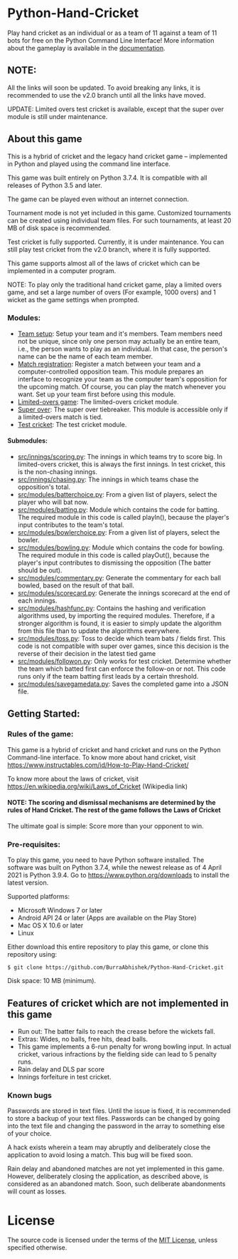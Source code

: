 # Python-Hand-Cricket
Play hand cricket as an individual or as a team of 11 against a team of 11 bots for free on the Python Command Line Interface! More information about the gameplay is available in the [documentation](https://github.com/BurraAbhishek/Python-Hand-Cricket/blob/main/docs/Hand%20Cricket%20Python%20App%20Documentation.pdf).

## NOTE:

All the links will soon be updated. To avoid breaking any links, it is recommended to use the v2.0 branch until all the links have moved.

UPDATE: Limited overs test cricket is available, except that the super over module is still under maintenance.

## About this game

This is a hybrid of cricket and the legacy hand cricket game – implemented in Python and played using the command line interface.

This game was built entirely on Python 3.7.4. It is compatible with all releases of Python 3.5 and later.

The game can be played even without an internet connection.

Tournament mode is not yet included in this game. Customized tournaments can be created using individual team files. For such tournaments, at least 20 MB of disk space is recommended.

Test cricket is fully supported. Currently, it is under maintenance. You can still play test cricket from the v2.0 branch, where it is fully supported.

This game supports almost all of the laws of cricket which can be implemented in a computer program.

NOTE: To play only the traditional hand cricket game, play a limited overs game, and set a large number of overs (For example, 1000 overs) and 1 wicket as the game settings when prompted.

### Modules:
- [Team setup](https://github.com/BurraAbhishek/Python-Hand-Cricket/blob/main/src/setupateam.py): Setup your team and it's members. Team members need not be unique, since only one person may actually be an entire team, i.e., the person wants to play as an individual. In that case, the person's name can be the name of each team member.
- [Match registration](https://github.com/BurraAbhishek/Python-Hand-Cricket/blob/main/src/registerformatch.py): Register a match between your team and a computer-controlled opposition team. This module prepares an interface to recognize your team as the computer team's opposition for the upcoming match. Of course, you can play the match whenever you want. Set up your team first before using this module.
- [Limited-overs game](https://github.com/BurraAbhishek/Python-Hand-Cricket/blob/main/src/handcricketgame.py): The limited-overs cricket module. 
- [Super over](https://github.com/BurraAbhishek/Python-Hand-Cricket/blob/main/handcricketgamesuperover.py): The super over tiebreaker. This module is accessible only if a limited-overs match is tied.
- [Test cricket](https://github.com/BurraAbhishek/Python-Hand-Cricket/blob/main/handcricketgametestcricket.py): The test cricket module. 
#### Submodules:
- [src/innings/scoring.py](https://github.com/BurraAbhishek/Python-Hand-Cricket/blob/main/src/innings/scoring.py): The innings in which teams try to score big. In limited-overs cricket, this is always the first innings. In test cricket, this is the non-chasing innings.
- [src/innings/chasing.py](https://github.com/BurraAbhishek/Python-Hand-Cricket/blob/main/src/innings/chasing.py): The innings in which teams chase the opposition's total.
- [src/modules/batterchoice.py](https://github.com/BurraAbhishek/Python-Hand-Cricket/blob/main/src/modules/batterchoice.py): From a given list of players, select the player who will bat now.
- [src/modules/batting.py](https://github.com/BurraAbhishek/Python-Hand-Cricket/blob/main/src/modules/batting.py): Module which contains the code for batting. The required module in this code is called playIn(), because the player's input contributes to the team's total.
- [src/modules/bowlerchoice.py](https://github.com/BurraAbhishek/Python-Hand-Cricket/blob/main/src/modules/bowlerchoice.py): From a given list of players, select the bowler.
- [src/modules/bowling.py](https://github.com/BurraAbhishek/Python-Hand-Cricket/blob/main/src/modules/bowling.py): Module which contains the code for bowling. The required module in this code is called playOut(), because the player's input contributes to dismissing the opposition (The batter should be out).
- [src/modules/commentary.py](https://github.com/BurraAbhishek/Python-Hand-Cricket/blob/main/src/modules/commentary.py): Generate the commentary for each ball bowled, based on the result of that ball.
- [src/modules/scorecard.py](https://github.com/BurraAbhishek/Python-Hand-Cricket/blob/main/src/modules/scorecard.py): Generate the innings scorecard at the end of each innings.
- [src/modules/hashfunc.py](https://github.com/BurraAbhishek/Python-Hand-Cricket/blob/main/src/modules/hashfunc.py): Contains the hashing and verification algorithms used, by importing the required modules. Therefore, if a stronger algorithm is found, it is easier to simply update the algorithm from this file than to update the algorithms everywhere.
- [src/modules/toss.py](https://github.com/BurraAbhishek/Python-Hand-Cricket/blob/main/src/modules/toss.py): Toss to decide which team bats / fields first. This code is not compatible with super over games, since this decision is the reverse of their decision in the latest tied game
- [src/modules/followon.py](https://github.com/BurraAbhishek/Python-Hand-Cricket/blob/main/src/modules/followon.py): Only works for test cricket. Determine whether the team which batted first can enforce the follow-on or not. This code runs only if the team batting first leads by a certain threshold.
- [src/modules/savegamedata.py](https://github.com/BurraAbhishek/Python-Hand-Cricket/blob/main/src/modules/savegamedata.py): Saves the completed game into a JSON file.

## Getting Started:
### Rules of the game:
This game is a hybrid of cricket and hand cricket and runs on the Python Command-line interface. To know more about hand cricket, visit https://www.instructables.com/id/How-to-Play-Hand-Cricket/

To know more about the laws of cricket, visit https://en.wikipedia.org/wiki/Laws_of_Cricket (Wikipedia link)

#### NOTE: The scoring and dismissal mechanisms are determined by the rules of Hand Cricket. The rest of the game follows the Laws of Cricket

The ultimate goal is simple: Score more than your opponent to win.
### Pre-requisites:
To play this game, you need to have Python software installed. The software was built on Python 3.7.4, while the newest release as of 4 April 2021 is Python 3.9.4. Go to https://www.python.org/downloads to install the latest version.

Supported platforms:
-	Microsoft Windows 7 or later
-	Android API 24 or later (Apps are available on the Play Store)
-	Mac OS X 10.6 or later
-	Linux 

Either download this entire repository to play this game, or clone this repository using:

```
$ git clone https://github.com/BurraAbhishek/Python-Hand-Cricket.git
```

Disk space: 10 MB (minimum).

## Features of cricket which are not implemented in this game
- Run out: The batter fails to reach the crease before the wickets fall.
- Extras: Wides, no balls, free hits, dead balls. 
- This game implements a 6-run penalty for wrong bowling input. In actual cricket, various infractions by the fielding side can lead to 5 penalty runs.
- Rain delay and DLS par score
- Innings forfeiture in test cricket.

### Known bugs

Passwords are stored in text files. Until the issue is fixed, it is recommended to store a backup of your text files. Passwords can be changed by going into the text file and changing the password in the array to something else of your choice.

A hack exists wherein a team may abruptly and deliberately close the application to avoid losing a match. This bug will be fixed soon. 

Rain delay and abandoned matches are not yet implemented in this game. However, deliberately closing the application, as described above, is considered as an abandoned match. Soon, such deliberate abandonments will count as losses.

# License

The source code is licensed under the terms of the [MIT License](https://github.com/BurraAbhishek/Python-Hand-Cricket/blob/main/LICENSE), unless specified otherwise.

